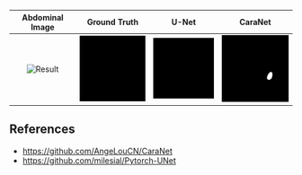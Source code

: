 |                                                        Abdominal Image                                                         |                                                          Ground Truth                                                           |                                                              U-Net                                                               |                                                              CaraNet                                                               |
|:------------------------------------------------------------------------------------------------------------------------------:|:-------------------------------------------------------------------------------------------------------------------------------:|:--------------------------------------------------------------------------------------------------------------------------------:|:----------------------------------------------------------------------------------------------------------------------------------:|
| <div align=center><img src="https://github.com/ytl0623/UNet-CaraNet/blob/main/Figure/img.gif" width="150" alt="Result"/></div> | <div align=center><img src="https://github.com/ytl0623/UNet-CaraNet/blob/main/Figure/mask.gif" width="150" alt="Result"/></div> | <div align=center><img src="https://github.com/ytl0623/UNet-CaraNet/blob/main/Figure/U-Net.gif" width="150" alt="Result"/></div> | <div align=center><img src="https://github.com/ytl0623/UNet-CaraNet/blob/main/Figure/CaraNet.gif" width="150" alt="Result"/></div> |

## References
- https://github.com/AngeLouCN/CaraNet
- https://github.com/milesial/Pytorch-UNet